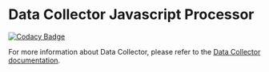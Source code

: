# Data Collector Javascript Processor

[![Codacy Badge](https://api.codacy.com/project/badge/Grade/59ebea4bd20247f49a546bc7e7f5722a)](https://www.codacy.com/manual/oranheim/data-collector-javascript-processor?utm_source=github.com&amp;utm_medium=referral&amp;utm_content=statisticsnorway/data-collector-javascript-processor&amp;utm_campaign=Badge_Grade)

For more information about Data Collector, please refer to the [Data Collector documentation](https://github.com/statisticsnorway/data-collector-project).

